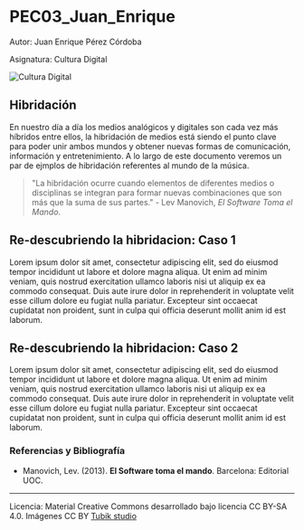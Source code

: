 # PEC03_Juan_Enrique


Autor: Juan Enrique Pérez Córdoba

Asignatura: Cultura Digital

![Cultura Digital](https://miro.medium.com/max/1400/0*9PyyNvrO2PcD3KuU.png) 



## Hibridación

En nuestro día a día los medios analógicos y digitales son cada vez más híbridos entre ellos, la hibridación de medios está siendo el punto clave para poder unir ambos mundos y obtener nuevas formas de comunicación, información y entretenimiento. A lo largo de este documento veremos un par de ejmplos de hibridación referentes al mundo de la música. 

> "La hibridación ocurre cuando elementos de diferentes medios o disciplinas se integran para formar nuevas combinaciones que son más que la suma de sus partes." - Lev Manovich, *El Software Toma el Mando*.

## Re-descubriendo la hibridacion: Caso 1

Lorem ipsum dolor sit amet, consectetur adipiscing elit, sed do eiusmod tempor incididunt ut labore et dolore magna aliqua. Ut enim ad minim veniam, quis nostrud exercitation ullamco laboris nisi ut aliquip ex ea commodo consequat. Duis aute irure dolor in reprehenderit in voluptate velit esse cillum dolore eu fugiat nulla pariatur. Excepteur sint occaecat cupidatat non proident, sunt in culpa qui officia deserunt mollit anim id est laborum.



## Re-descubriendo la hibridacion: Caso 2

Lorem ipsum dolor sit amet, consectetur adipiscing elit, sed do eiusmod tempor incididunt ut labore et dolore magna aliqua. Ut enim ad minim veniam, quis nostrud exercitation ullamco laboris nisi ut aliquip ex ea commodo consequat. Duis aute irure dolor in reprehenderit in voluptate velit esse cillum dolore eu fugiat nulla pariatur. Excepteur sint occaecat cupidatat non proident, sunt in culpa qui officia deserunt mollit anim id est laborum.


### Referencias y Bibliografía

* Manovich, Lev. (2013). **El Software toma el mando**. Barcelona: Editorial UOC. 


----

Licencia: Material Creative Commons desarrollado bajo licencia CC BY-SA 4.0. Imágenes CC BY [Tubik studio](https://blog.tubikstudio.com/how-to-create-original-flat-illustrations-designers-tips/) 

